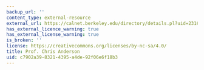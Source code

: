 ```yaml
---
backup_url: ''
content_type: external-resource
external_url: https://calnet.berkeley.edu/directory/details.pl?uid=231601
has_external_licence_warning: true
has_external_license_warning: true
is_broken: ''
license: https://creativecommons.org/licenses/by-nc-sa/4.0/
title: Prof. Chris Anderson
uid: c7902a39-8321-4395-a4de-92f06e6f18b3
---
```

